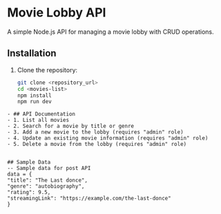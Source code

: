 # Movie Lobby API
A simple Node.js API for managing a movie lobby with CRUD operations.

  ## Installation

1. Clone the repository:

   ```bash
   git clone <repository_url>
   cd <movies-list>
   npm install
   npm run dev
  ```
- ## API Documentation
  - 1. List all movies
  - 2. Search for a movie by title or genre
  - 3. Add a new movie to the lobby (requires "admin" role)
  - 4. Update an existing movie information (requires "admin" role)
  - 5. Delete a movie from the lobby (requires "admin" role)


## Sample Data
-- Sample data for post API
data = {
  "title": "The Last donce",
  "genre": "autobiography",
  "rating": 9.5,
  "streamingLink": "https://example.com/the-last-donce"
}
